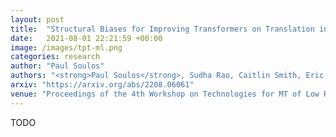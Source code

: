 ```yaml
---
layout: post
title:  "Structural Biases for Improving Transformers on Translation into Morphologically Rich Languages"
date:   2021-08-01 22:21:59 +00:00
image: /images/tpt-ml.png
categories: research
author: "Paul Soulos"
authors: "<strong>Paul Soulos</strong>, Sudha Rao, Caitlin Smith, Eric Rosen, Asli Celikyilmaz, R. Thomas McCoy, Yichen Jiang, Coleman Haley, Roland Fernandez, Hamid Palangi, Jianfeng Gao, Paul Smolensky"
arxiv: "https://arxiv.org/abs/2208.06061"
venue: "Proceedings of the 4th Workshop on Technologies for MT of Low Resource Languages (LoResMT2021)"
---
```

TODO
